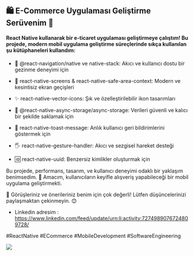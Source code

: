 ## 🛍️ E-Commerce Uygulaması Geliştirme Serüvenim 🚀

#### React Native kullanarak bir e-ticaret uygulaması geliştirmeye çalıştım! Bu projede, modern mobil uygulama geliştirme süreçlerinde sıkça kullanılan şu kütüphaneleri kullandım:


- 🔗 @react-navigation/native ve native-stack: Akıcı ve kullanıcı dostu bir gezinme deneyimi için

- 📱 react-native-screens & react-native-safe-area-context: Modern ve kesintisiz ekran geçişleri

- ✨ react-native-vector-icons: Şık ve özelleştirilebilir ikon tasarımları

- 💾 @react-native-async-storage/async-storage: Verileri güvenli ve kalıcı bir şekilde saklamak için

- 🔔 react-native-toast-message: Anlık kullanıcı geri bildirimlerini göstermek için

- 🖐️ react-native-gesture-handler: Akıcı ve sezgisel hareket desteği

- 🆔 react-native-uuid: Benzersiz kimlikler oluşturmak için

Bu projede, performans, tasarım, ve kullanıcı deneyimi odaklı bir yaklaşım benimsedim. 🌟 Amacım, kullanıcıların keyifle alışveriş yapabileceği bir mobil uygulama geliştirmekti.

🧐 Görüşleriniz ve önerileriniz benim için çok değerli! Lütfen düşüncelerinizi paylaşmaktan çekinmeyin. 😊

- Linkedin adresim : https://www.linkedin.com/feed/update/urn:li:activity:7274989076724809728/

#ReactNative #ECommerce #MobileDevelopment #SoftwareEngineering

<img src="./e-commerce.gif"/>
